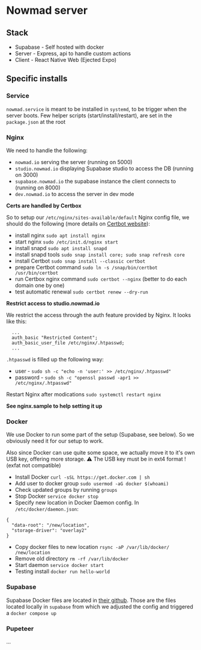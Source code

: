 # Nowmad server

## Stack

- Supabase - Self hosted with docker
- Server - Express, api to handle custom actions
- Client - React Native Web (Ejected Expo)

## Specific installs

### Service

`nowmad.service` is meant to be installed in `systemd`, to be trigger when the server boots.
Few helper scripts (start/install/restart), are set in the `package.json` at the root

### Nginx

We need to handle the following:

- `nowmad.io` serving the server (running on 5000)
- `studio.nowmad.io` displaying Supabase studio to access the DB (running on 3000)
- `supabase.nowmad.io` the supabase instance the client connects to (running on 8000)
- `dev.nowmad.io` to access the server in dev mode

**Certs are handled by Certbox**

So to setup our `/etc/nginx/sites-available/default` Nginx config file, we should do the following (more details on [Certbot website](https://certbot.eff.org/instructions?ws=nginx&os=debianbuster)):

- install nginx `sudo apt install nginx`
- start nginx `sudo /etc/init.d/nginx start`
- install snapd `sudo apt install snapd`
- install snapd tools `sudo snap install core; sudo snap refresh core`
- install Certbot `sudo snap install --classic certbot`
- prepare Certbot command `sudo ln -s /snap/bin/certbot /usr/bin/certbot`
- run Certbox nginx command `sudo certbot --nginx` (better to do each domain one by one)
- test automatic renewal `sudo certbot renew --dry-run`

**Restrict access to studio.nowmad.io**

We restrict the access through the auth feature provided by Nginx. It looks like this:

```
  ...
  auth_basic "Restricted Content";
  auth_basic_user_file /etc/nginx/.htpasswd;
  ...
```

`.htpasswd` is filled up the following way:

- user - `sudo sh -c "echo -n 'user:' >> /etc/nginx/.htpasswd"`
- password - `sudo sh -c "openssl passwd -apr1 >> /etc/nginx/.htpasswd"`

Restart Nginx after modications `sudo systemctl restart nginx`

**See nginx.sample to help setting it up**

### Docker

We use Docker to run some part of the setup (Supabase, see below). So we obviously need it for our setup to work.

Also since Docker can use quite some space, we actually move it to it's own USB key, offering more storage.
⚠️ The USB key must be in ext4 format ! (exfat not compatible)

- Install Docker `curl -sSL https://get.docker.com | sh`
- Add user to docker group `sudo usermod -aG docker $(whoami)`
- Check updated groups by running `groups`
- Stop Docker `service docker stop`
- Specify new location in Docker Daemon config. In `/etc/docker/daemon.json`:

```
{
  "data-root": "/new/location",
  "storage-driver": "overlay2"
}
```

- Copy docker files to new location `rsync -aP /var/lib/docker/ /new/location`
- Remove old directory `rm -rf /var/lib/docker`
- Start daemon `service docker start`
- Testing install `docker run hello-world`

### Supabase

Supabase Docker files are located in [their github](https://github.com/supabase/supabase/tree/master/docker).
Those are the files located locally in `supabase` from which we adjusted the config and triggered a `docker compose up`

### Pupeteer

...
